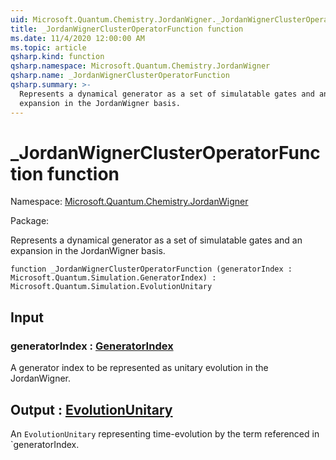 ```yaml
---
uid: Microsoft.Quantum.Chemistry.JordanWigner._JordanWignerClusterOperatorFunction
title: _JordanWignerClusterOperatorFunction function
ms.date: 11/4/2020 12:00:00 AM
ms.topic: article
qsharp.kind: function
qsharp.namespace: Microsoft.Quantum.Chemistry.JordanWigner
qsharp.name: _JordanWignerClusterOperatorFunction
qsharp.summary: >-
  Represents a dynamical generator as a set of simulatable gates and an
  expansion in the JordanWigner basis.
---
```


# _JordanWignerClusterOperatorFunction function

Namespace: [Microsoft.Quantum.Chemistry.JordanWigner](xref:Microsoft.Quantum.Chemistry.JordanWigner)

Package: [](https://nuget.org/packages/)


Represents a dynamical generator as a set of simulatable gates and anexpansion in the JordanWigner basis.

```qsharp
function _JordanWignerClusterOperatorFunction (generatorIndex : Microsoft.Quantum.Simulation.GeneratorIndex) : Microsoft.Quantum.Simulation.EvolutionUnitary
```


## Input

### generatorIndex : [GeneratorIndex](xref:Microsoft.Quantum.Simulation.GeneratorIndex)

A generator index to be represented as unitary evolution in the JordanWigner.



## Output : [EvolutionUnitary](xref:Microsoft.Quantum.Simulation.EvolutionUnitary)

An `EvolutionUnitary` representing time-evolution by the termreferenced in `generatorIndex.